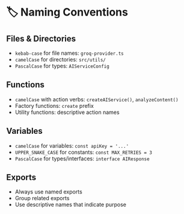 # 🏷️ Naming Conventions

## **Files & Directories**

- `kebab-case` for file names: `groq-provider.ts`
- `camelCase` for directories: `src/utils/`
- `PascalCase` for types: `AIServiceConfig`

## **Functions**

- `camelCase` with action verbs: `createAIService()`, `analyzeContent()`
- Factory functions: `create` prefix
- Utility functions: descriptive action names

## **Variables**

- `camelCase` for variables: `const apiKey = '...'`
- `UPPER_SNAKE_CASE` for constants: `const MAX_RETRIES = 3`
- `PascalCase` for types/interfaces: `interface AIResponse`

## **Exports**

- Always use named exports
- Group related exports
- Use descriptive names that indicate purpose
